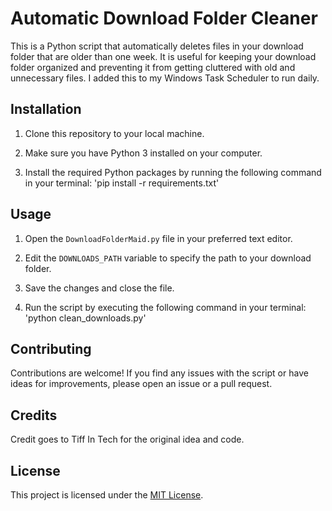 # Automatic Download Folder Cleaner

This is a Python script that automatically deletes files in your download folder that are older than one week. It is useful for keeping your download folder organized and preventing it from getting cluttered with old and unnecessary files. I added this to my Windows Task Scheduler to run daily.

## Installation

1. Clone this repository to your local machine.

2. Make sure you have Python 3 installed on your computer.

3. Install the required Python packages by running the following command in your terminal: 'pip install -r requirements.txt'



## Usage

1. Open the `DownloadFolderMaid.py` file in your preferred text editor.

2. Edit the `DOWNLOADS_PATH` variable to specify the path to your download folder.

3. Save the changes and close the file.

4. Run the script by executing the following command in your terminal: 'python clean_downloads.py'



## Contributing

Contributions are welcome! If you find any issues with the script or have ideas for improvements, please open an issue or a pull request.

## Credits

Credit goes to Tiff In Tech for the original idea and code.

## License

This project is licensed under the [MIT License](https://github.com/username/repo-name/blob/main/LICENSE).
